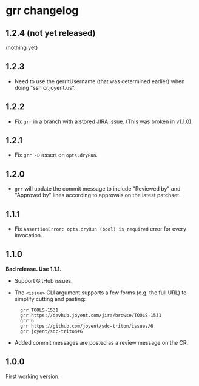 # grr changelog

## 1.2.4 (not yet released)

(nothing yet)


## 1.2.3

- Need to use the gerritUsername (that was determined earlier) when doing "ssh
  cr.joyent.us".


## 1.2.2

- Fix `grr` in a branch with a stored JIRA issue. (This was broken in v1.1.0).


## 1.2.1

- Fix `grr -D` assert on `opts.dryRun`.


## 1.2.0

- `grr` will update the commit message to include "Reviewed by" and
  "Approved by" lines according to approvals on the latest patchset.


## 1.1.1

- Fix `AssertionError: opts.dryRun (bool) is required` error for every
  invocation.

## 1.1.0

**Bad release. Use 1.1.1.**

- Support GitHub issues.

- The `<issue>` CLI argument supports a few forms (e.g. the full URL) to simplify
  cutting and pasting:

        grr TOOLS-1531
        grr https://devhub.joyent.com/jira/browse/TOOLS-1531
        grr 6
        grr https://github.com/joyent/sdc-triton/issues/6
        grr joyent/sdc-triton#6

- Added commit messages are posted as a review message on the CR.

## 1.0.0

First working version.
